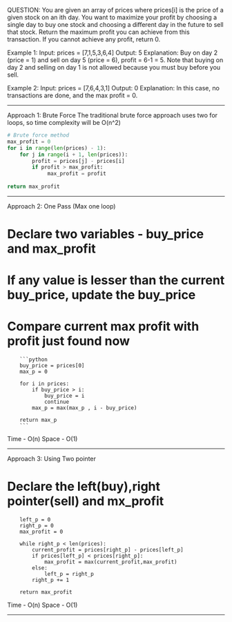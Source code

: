 
QUESTION:
You are given an array of prices where prices[i] is the price of a given stock on an ith day.
You want to maximize your profit by choosing a single day to buy one stock and choosing a different day in the future to sell that stock.
Return the maximum profit you can achieve from this transaction. If you cannot achieve any profit, return 0.

Example 1:
Input: prices = [7,1,5,3,6,4]
Output: 5
Explanation: Buy on day 2 (price = 1) and sell on day 5 (price = 6), profit = 6-1 = 5.
Note that buying on day 2 and selling on day 1 is not allowed because you must buy before you sell.

Example 2:
Input: prices = [7,6,4,3,1]
Output: 0
Explanation: In this case, no transactions are done, and the max profit = 0.

****************************************************************************
Approach 1: Brute Force
The traditional brute force approach uses two for loops, so time complexity will be O(n^2)

 ```python
 # Brute force method
 max_profit = 0
 for i in range(len(prices) - 1):
     for j in range(i + 1, len(prices)):
         profit = prices[j] - prices[i]
         if profit > max_profit:
              max_profit = profit
                    
 return max_profit
```
*********************************************************************************

Approach 2: One Pass (Max one loop)
 # Declare two variables - buy_price and max_profit
 # If any value is lesser than the current buy_price, update the buy_price
 # Compare current max profit with profit just found now

        ```python
        buy_price = prices[0]
        max_p = 0     
        
        for i in prices:
            if buy_price > i:
                buy_price = i
                continue
            max_p = max(max_p , i - buy_price)
        
        return max_p
        ```
                        
 Time - O(n)
 Space - O(1)
 ****************************************************************************
 
 Approach 3: Using Two pointer
 
 # Declare the left(buy),right pointer(sell) and mx_profit
        left_p = 0 
        right_p = 0
        max_profit = 0

        while right_p < len(prices):
            current_profit = prices[right_p] - prices[left_p]
            if prices[left_p] < prices[right_p]:
                max_profit = max(current_profit,max_profit)
            else:
                left_p = right_p
            right_p += 1
            
        return max_profit
        
 Time - O(n)
 Space - O(1)
 ****************************************************************************
